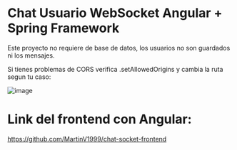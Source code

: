 # Chat Usuario WebSocket Angular + Spring Framework

Este proyecto no requiere de base de datos, los usuarios no son guardados ni los mensajes.

Si tienes problemas de CORS verifica .setAllowedOrigins y cambia la ruta segun tu caso: 

![image](https://github.com/MartinV1999/websocket-backend-spring/assets/96119356/b781322e-afb6-4f27-9678-ca98fe4e0630)



# Link del frontend con Angular:

https://github.com/MartinV1999/chat-socket-frontend
